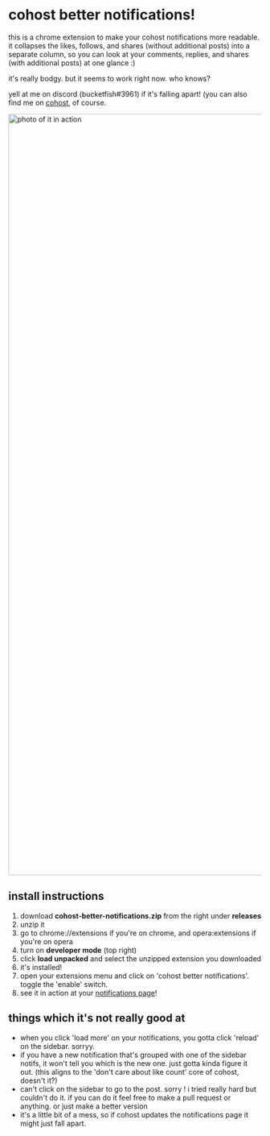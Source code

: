 # cohost better notifications!

this is a chrome extension to make your cohost notifications more readable. it collapses the likes, follows, and shares (without additional posts) into a separate column, so you can look at your comments, replies, and shares (with additional posts) at one glance :)

it's really bodgy. but it seems to work right now. who knows?

yell at me on discord (bucketfish#3961) if it's falling apart! (you can also find me on [cohost](https://cohost.org/bucketfish), of course.

<img width="1512" alt="photo of it in action" src="https://user-images.githubusercontent.com/66538443/200746753-5410cde6-5537-4b6e-8c68-8d33a94032de.png">

## install instructions
1. download **cohost-better-notifications.zip** from the right under **releases**
2. unzip it
3. go to chrome://extensions if you're on chrome, and opera:extensions if you're on opera
4. turn on **developer mode** (top right)
5. click **load unpacked** and select the unzipped extension you downloaded
6. it's installed!
7. open your extensions menu and click on 'cohost better notifications'. toggle the 'enable' switch.
8. see it in action at your [notifications page](https://cohost.org/rc/project/notifications)!

## things which it's not really good at
- when you click 'load more' on your notifications, you gotta click 'reload' on the sidebar. sorryy.
- if you have a new notification that's grouped with one of the sidebar notifs, it won't tell you which is the new one. just gotta kinda figure it out. (this aligns to the 'don't care about like count' core of cohost, doesn't it?)
- can't click on the sidebar to go to the post. sorry ! i tried really hard but couldn't do it. if you can do it feel free to make a pull request or anything. or just make a better version
- it's a little bit of a mess, so if cohost updates the notifications page it might just fall apart.

